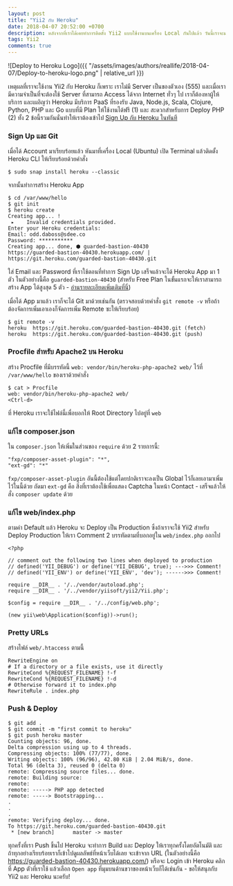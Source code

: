 ```yaml
---
layout: post
title: "Yii2 กับ Heroku"
date: 2018-04-07 20:52:00 +0700
description: หลังจากที่เราได้เคยทำการติดตั้ง Yii2 แบบใช้งานบนเครื่อง Local กันไปแล้ว วันนี้เราจะมาดูขั้นตอนที่จะเอา Yii2 ไปไว้บน Heroku ด้วยกัน
tags: Yii2
comments: true
---
```

![Deploy to Heroku Logo]({{ "/assets/images/authors/reallife/2018-04-07/Deploy-to-heroku-logo.png" | relative_url }})

เหตุผลที่เราจะใช้งาน Yii2 กับ Heroku ก็เพราะ เราไม่มี Server เป็นของตัวเอง (555) และเมื่อเรามีความจำเป็นที่จะต้องใช้ Server ที่สามารถ Access ได้จาก Internet ทั่วๆ ไป เราก็ต้องหาผู้ให้บริการ และเผอิญว่า Heroku มีบริการ PaaS ที่รองรับ Java, Node.js, Scala, Clojure, Python, PHP และ Go แบบที่มี Plan ให้ใช้งานได้ฟรี (1) และ สะดวกสำหรับการ Deploy PHP (2) ทั้ง 2 ข้อนี้รวมกันนั่นทำให้เราต้องเข้าไป [Sign Up กับ Heroku ในทันที](https://signup.heroku.com/)
### Sign Up และ Git
เมื่อได้ Account มาเรียบร้อยแล้ว หันมาที่เครื่อง Local (Ubuntu) เปิด Terminal แล้วติดตั้ง Heroku CLI ให้เรียบร้อยด้วยคำสั่ง

```
$ sudo snap install heroku --classic
```
จากนั้นทำการสร้าง Heroku App
```
$ cd /var/www/hello
$ git init
$ heroku create
Creating app... !
 ▸    Invalid credentials provided.
Enter your Heroku credentials:
Email: odd.daboss@sdee.co
Password: ***********
Creating app... done, ⬢ guarded-bastion-40430
https://guarded-bastion-40430.herokuapp.com/ | https://git.heroku.com/guarded-bastion-40430.git
```
ใส่ Email และ Password ที่เราใช้ตอนที่ทำการ Sign Up เสร็จแล้วจะได้ Heroku App มา 1 ตัว ในตัวอย่างนี้คือ `guarded-bastion-40430` (สำหรับ Free Plan ในขั้นแรกจะให้เราสามารถสร้าง App ได้สูงสุด 5 ตัว - [อ่านรายละเอียดเพิ่มเติมที่นี่](https://www.heroku.com/free))

เมื่อได้ App มาแล้ว เราก็จะได้ Git มาด้วยเช่นกัน (ตรวจสอบด้วยคำสั่ง `git remote -v` หรือถ้าต้องจัดการเพิ่มเอาเองก็จัดการเพิ่ม Remote ซะให้เรียบร้อย)
```
$ git remote -v
heroku	https://git.heroku.com/guarded-bastion-40430.git (fetch)
heroku	https://git.heroku.com/guarded-bastion-40430.git (push)
```
### Procfile สำหรับ Apache2 บน Heroku
สร้าง Procfile ที่มีบรรทัดนี้ `web: vendor/bin/heroku-php-apache2 web/` ไว้ที่ `/var/www/hello` ของเราด้วยคำสั่ง
```
$ cat > Procfile
web: vendor/bin/heroku-php-apache2 web/
<Ctrl-d>
```
ที่ Heroku เราจะใช้ไฟล์นี้เพื่อบอกให้ Root Directory ไปอยู่ที่ `web`
### แก้ไข composer.json
ใน `composer.json` ให้เพิ่มในส่วนของ `require` ด้วย 2 รายการนี้:
```
"fxp/composer-asset-plugin": "*",
"ext-gd": "*"
```
`fxp/composer-asset-plugin` อันนี้ต้องใช้แต่โดยปกติเราจะลงเป็น Global ไว้ก็เลยเอามาเพิ่มไว้ในนี้ด้วย ถัดมา `ext-gd` คือ สิ่งที่เราต้องใช้เพื่อแสดง Captcha ในหน้า Contact - เสร็จแล้วให้สั่ง `composer update` ด้วย
### แก้ไข web/index.php
ตามค่า Default แล้ว Heroku จะ Deploy เป็น Production ซึ่งถ้าเราจะใช้ Yii2 สำหรับ Deploy Production ให้เรา Comment 2 บรรทัดตามที่บอกอยู่ใน `web/index.php` ออกไป
```
<?php

// comment out the following two lines when deployed to production
// defined('YII_DEBUG') or define('YII_DEBUG', true); --->>> Comment!
// defined('YII_ENV') or define('YII_ENV', 'dev'); ------>>> Comment!

require __DIR__ . '/../vendor/autoload.php';
require __DIR__ . '/../vendor/yiisoft/yii2/Yii.php';

$config = require __DIR__ . '/../config/web.php';

(new yii\web\Application($config))->run();
```
### Pretty URLs
สร้างไฟล์ `web/.htaccess` ตามนี้
```
RewriteEngine on
# If a directory or a file exists, use it directly
RewriteCond %{REQUEST_FILENAME} !-f
RewriteCond %{REQUEST_FILENAME} !-d
# Otherwise forward it to index.php
RewriteRule . index.php
```
### Push & Deploy
```
$ git add .
$ git commit -m "first commit to heroku"
$ git push heroku master
Counting objects: 96, done.
Delta compression using up to 4 threads.
Compressing objects: 100% (77/77), done.
Writing objects: 100% (96/96), 42.80 KiB | 2.04 MiB/s, done.
Total 96 (delta 3), reused 0 (delta 0)
remote: Compressing source files... done.
remote: Building source:
remote:
remote: -----> PHP app detected
remote: -----> Bootstrapping...
.
.
.
remote: Verifying deploy... done.
To https://git.heroku.com/guarded-bastion-40430.git
 * [new branch]      master -> master
```
ทุกครั้งที่เรา Push ขึ้นไป Heroku จะทำการ Build และ Deploy ให้เราทุกครั้งโดยอัตโนมัติ และถ้าทุกอย่างเรียบร้อยเราก็เข้าไปดูผลลัพธ์ที่หน้าเว็บได้เลย จะเข้าจาก URL (ในตัวอย่างนี้คือ https://guarded-bastion-40430.herokuapp.com/) หรือจะ Login เข้า Heroku คลิกที่ App ตัวที่เราใช้ แล้วเลือก `Open app` ที่มุมบนด้านขวาของหน้าเว็บก็ได้เช่นกัน - ขอให้สนุกกับ Yii2 และ Heroku นะครับ!
